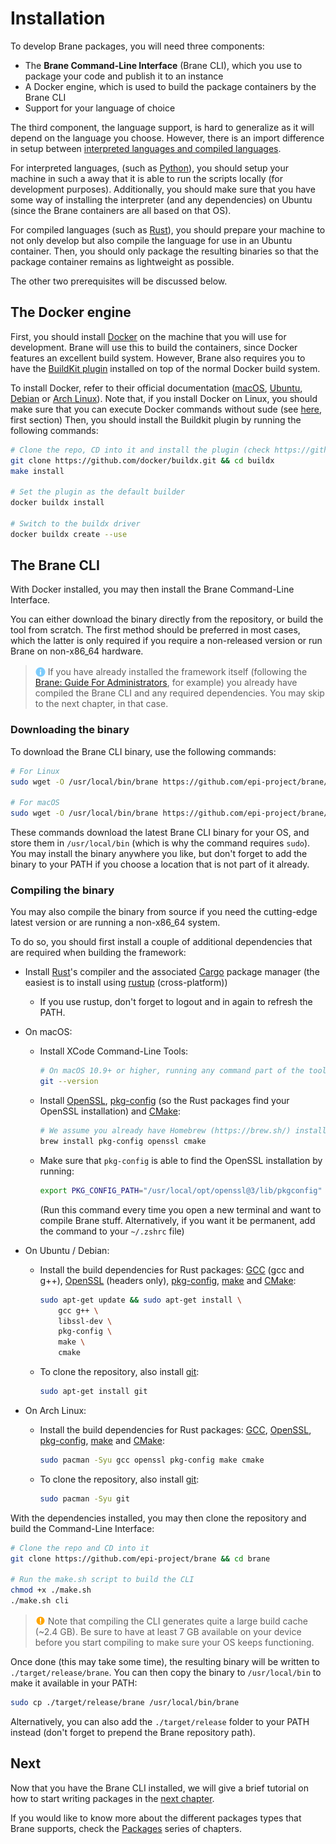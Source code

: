 # Installation
To develop Brane packages, you will need three components:
- The **Brane Command-Line Interface** (Brane CLI), which you use to package your code and publish it to an instance
- A Docker engine, which is used to build the package containers by the Brane CLI
- Support for your language of choice

The third component, the language support, is hard to generalize as it will depend on the language you choose. However, there is an import difference in setup between [interpreted languages and compiled languages](https://www.freecodecamp.org/news/compiled-versus-interpreted-languages/).

For interpreted languages, (such as [Python](https://www.python.org/)), you should setup your machine in such a away that it is able to run the scripts locally (for development purposes). Additionally, you should make sure that you have some way of installing the interpreter (and any dependencies) on Ubuntu (since the Brane containers are all based on that OS).

For compiled languages (such as [Rust](https://www.rust-lang.org/)), you should prepare your machine to not only develop but also compile the language for use in an Ubuntu container. Then, you should only package the resulting binaries so that the package container remains as lightweight as possible.

The other two prerequisites will be discussed below.


## The Docker engine
First, you should install [Docker](https://docker.com) on the machine that you will use for development. Brane will use this to build the containers, since Docker features an excellent build system. However, Brane also requires you to have the [BuildKit plugin](https://docs.docker.com/buildx/working-with-buildx/) installed on top of the normal Docker build system.

To install Docker, refer to their official documentation ([macOS](https://docs.docker.com/desktop/mac/install/), [Ubuntu](https://docs.docker.com/engine/install/ubuntu/), [Debian](https://docs.docker.com/engine/install/debian/) or [Arch Linux](https://wiki.archlinux.org/title/docker)). Note that, if you install Docker on Linux, you should make sure that you can execute Docker commands without sude (see [here](https://docs.docker.com/engine/install/linux-postinstall/), first section) Then, you should install the Buildkit plugin by running the following commands:
```bash
# Clone the repo, CD into it and install the plugin (check https://github.com/docker/buildx for alternative methods if that fails)
git clone https://github.com/docker/buildx.git && cd buildx
make install

# Set the plugin as the default builder
docker buildx install

# Switch to the buildx driver
docker buildx create --use
```


## The Brane CLI
With Docker installed, you may then install the Brane Command-Line Interface.

You can either download the binary directly from the repository, or build the tool from scratch. The first method should be preferred in most cases, which the latter is only required if you require a non-released version or run Brane on non-x86_64 hardware.

> <img src="../assets/img/info.png" alt="info" width="16" style="margin-top: 3px; margin-bottom: -3px"/> If you have already installed the framework itself (following the [Brane: Guide For Administrators](https://wiki.enablingpersonalizedinterventions.nl/admins/installation/get-binaries.html), for example) you already have compiled the Brane CLI and any required dependencies. You may skip to the next chapter, in that case.


### Downloading the binary
To download the Brane CLI binary, use the following commands:
```bash
# For Linux
sudo wget -O /usr/local/bin/brane https://github.com/epi-project/brane/releases/latest/download/brane-linux

# For macOS
sudo wget -O /usr/local/bin/brane https://github.com/epi-project/brane/releases/latest/download/brane-darwin
```
These commands download the latest Brane CLI binary for your OS, and store them in `/usr/local/bin` (which is why the command requires `sudo`). You may install the binary anywhere you like, but don't forget to add the binary to your PATH if you choose a location that is not part of it already.


### Compiling the binary
You may also compile the binary from source if you need the cutting-edge latest version or are running a non-x86_64 system.

To do so, you should first install a couple of additional dependencies that are required when building the framework:
- Install [Rust](https://www.rust-lang.org)'s compiler and the associated [Cargo](https://crates.io/) package manager (the easiest is to install using [rustup](https://rustup.rs) (cross-platform))
  - If you use rustup, don't forget to logout and in again to refresh the PATH.
- On macOS:
  - Install XCode Command-Line Tools:
    ```bash
    # On macOS 10.9+ or higher, running any command part of the tools will prompt you to install them:
    git --version
    ```
  - Install [OpenSSL](https://www.openssl.org/), [pkg-config](https://www.freedesktop.org/wiki/Software/pkg-config/) (so the Rust packages find your OpenSSL installation) and [CMake](https://cmake.org/):
    ```zsh
    # We assume you already have Homebrew (https://brew.sh/) installed
    brew install pkg-config openssl cmake
    ```
  - Make sure that `pkg-config` is able to find the OpenSSL installation by running:
    ```zsh
    export PKG_CONFIG_PATH="/usr/local/opt/openssl@3/lib/pkgconfig"
    ```
    (Run this command every time you open a new terminal and want to compile Brane stuff. Alternatively, if you want it be permanent, add the command to your `~/.zshrc` file)
  
- On Ubuntu / Debian:
  - Install the build dependencies for Rust packages: [GCC](https://gcc.gnu.org/) (gcc and g++), [OpenSSL](https://www.openssl.org/) (headers only), [pkg-config](https://www.freedesktop.org/wiki/Software/pkg-config/), [make](https://www.gnu.org/software/make/) and [CMake](https://cmake.org/):
    ```bash
    sudo apt-get update && sudo apt-get install \
        gcc g++ \
        libssl-dev \
        pkg-config \
        make \
        cmake
    ```
  - To clone the repository, also install [git](https://git-scm.com/):
    ```bash
    sudo apt-get install git
    ```
- On Arch Linux:
  - Install the build dependencies for Rust packages: [GCC](https://gcc.gnu.org/), [OpenSSL](https://www.openssl.org/), [pkg-config](https://www.freedesktop.org/wiki/Software/pkg-config/), [make](https://www.gnu.org/software/make/) and [CMake](https://cmake.org/):
    ```bash
    sudo pacman -Syu gcc openssl pkg-config make cmake
    ```
  - To clone the repository, also install [git](https://git-scm.com/):
    ```bash
    sudo pacman -Syu git
    ```

With the dependencies installed, you may then clone the repository and build the Command-Line Interface:
```bash
# Clone the repo and CD into it
git clone https://github.com/epi-project/brane && cd brane

# Run the make.sh script to build the CLI
chmod +x ./make.sh
./make.sh cli
```

> <img src="../assets/img/warning.png" alt="drawing" width="16" style="margin-top: 2px; margin-bottom: -2px"/> Note that compiling the CLI generates quite a large build cache (~2.4 GB). Be sure to have at least 7 GB available on your device before you start compiling to make sure your OS keeps functioning.

Once done (this may take some time), the resulting binary will be written to `./target/release/brane`. You can then copy the binary to `/usr/local/bin` to make it available in your PATH:
```bash
sudo cp ./target/release/brane /usr/local/bin/brane
```
Alternatively, you can also add the `./target/release` folder to your PATH instead (don't forget to prepend the Brane repository path).


## Next
Now that you have the Brane CLI installed, we will give a brief tutorial on how to start writing packages in the [next chapter](./hello-world.md).

If you would like to know more about the different packages types that Brane supports, check the [Packages](../packages/introduction.md) series of chapters.
